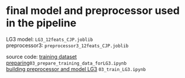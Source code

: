 # final model and preprocessor used in the pipeline


LG3 model: `LG3_12feats_CJP.joblib`  
preprocessor3: `preprocessor3_12feats_CJP.joblib`  

source code:
[training dataset preparing](https://github.com/nxl365/New_rank_score/blob/main/src/3_ML/02_12_features/03_prepare_training_data_forLG3.ipynb)`03_prepare_training_data_forLG3.ipynb`  
[building preprocessor and model LG3](https://github.com/nxl365/New_rank_score/blob/main/src/3_ML/02_12_features/03_train_LG3.ipynb)  `03_train_LG3.ipynb`

